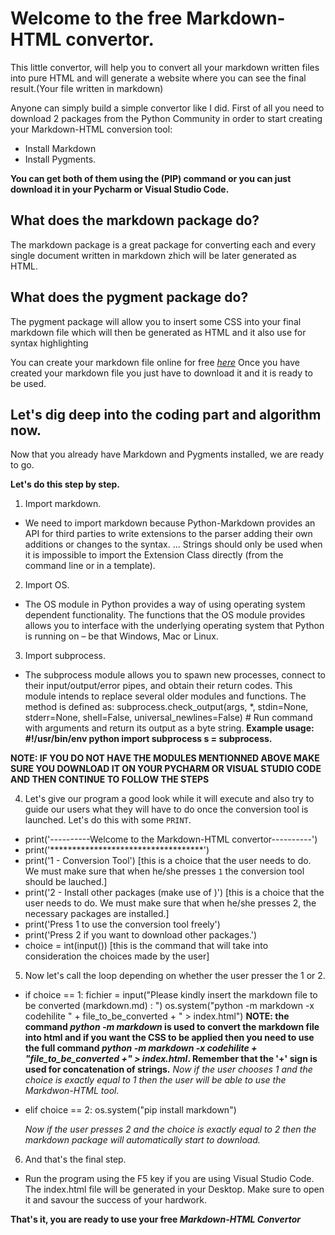 ﻿# Welcome to the free Markdown-HTML convertor.
 
 This little convertor, will help you to convert all your markdown written files into pure HTML and will generate a website where you can see the final result.(Your file written in markdown)
 
 Anyone can simply build a simple convertor like I did.
 First of all you need to download 2 packages from the Python Community in order to start creating your Markdown-HTML conversion tool:
 - Install Markdown
 - Install Pygments.
 
 **You can get both of them using the (PIP) command or you can just download it in your Pycharm or Visual Studio Code.**
 
 ## What does the markdown package do?
 The markdown package is a great package for converting each and every single document written in markdown zhich will be later generated as HTML.
 
 ## What does the pygment package do?
 The pygment package will allow you to insert some CSS into your final markdown file which will then be generated as HTML and it also use for syntax highlighting
 
 You can create your markdown file online for free *[here](https://stackedit.io)*
 Once you have created your markdown file you just have to download it and it is ready to be used.
 
 ## Let's dig deep into the coding part and algorithm now.
 Now that you already have Markdown and Pygments installed, we are ready to go.
 
**Let's do this step by step.**

1) Import markdown.
- We need to import markdown because Python-Markdown provides an API for third parties to write extensions to the parser adding their own additions or changes to the syntax. ... Strings should only be used when it is impossible to import the Extension Class directly (from the command line or in a template).

2) Import OS.
- The OS module in Python provides a way of using operating system dependent functionality. The functions that the OS module provides allows you to interface with the underlying operating system that Python is running on – be that Windows, Mac or Linux.

3) Import subprocess.
- The subprocess module allows you to spawn new processes, connect to their input/output/error pipes, and obtain their return codes. This module intends to replace several older modules and functions. The method is defined as: subprocess.check_output(args, *, stdin=None, stderr=None, shell=False, universal_newlines=False) # Run command with arguments and return its output as a byte string. **Example usage: #!/usr/bin/env python import subprocess s = subprocess.**

__NOTE: IF YOU DO NOT HAVE THE MODULES MENTIONNED ABOVE MAKE SURE YOU DOWNLOAD IT ON YOUR PYCHARM OR VISUAL STUDIO CODE AND THEN CONTINUE TO FOLLOW THE STEPS__

4) Let's give our program a good look while it will execute and also try to guide our users what they will have to do once the conversion tool is launched. Let's do this with some `PRINT`.

- print('----------Welcome to the Markdown-HTML convertor----------')
- print('***********************************')
- print('1 - Conversion Tool') [this is a choice that the user needs to do. We must make sure that when he/she presses `1` the conversion tool should be lauched.]
- print('2 - Install other packages (make use of <PIP>)') [this is a choice that the user needs to do. We must make sure that when he/she presses 2, the necessary packages are installed.]
- print('Press 1 to use the conversion tool freely')
- print('Press 2 if you want to download other packages.')
- choice = int(input()) [this is the command that will take into consideration the choices made by the user]
  
5) Now let's call the loop depending on whether the user presser the 1 or 2.

- if choice == 1:
    fichier = input("Please kindly insert the markdown file to be converted (markdown.md) : ")
    os.system("python -m markdown -x codehilite " + file_to_be_converted + " > index.html")
    __NOTE: the command *python -m markdown* is used to convert the markdown file into html and if you want the CSS to be applied then you need to use the full command *python -m markdown -x codehilite + "file_to_be_converted +" > index.html*. Remember that the '+' sign is used for concatenation of strings.__
    *Now if the user chooses 1 and the choice is exactly equal to 1 then the user will be able to use the Markdwon-HTML tool.*
    
- elif choice == 2:
    os.system("pip install markdown")
    
    *Now if the user presses 2 and the choice is exactly equal to 2 then the markdown package will automatically start to download.*
    
6) And that's the final step.

- Run the program using the F5 key if you are using Visual Studio Code. The index.html file will be generated in your Desktop. Make sure to open it and savour the success of your hardwork.

**That's it, you are ready to use your free _Markdown-HTML Convertor_**
    
    


 
 
